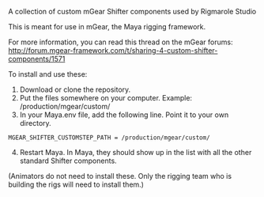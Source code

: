 A collection of custom mGear Shifter components used by Rigmarole Studio

This is meant for use in mGear, the Maya rigging framework.

For more information, you can read this thread on the mGear forums:
http://forum.mgear-framework.com/t/sharing-4-custom-shifter-components/1571

To install and use these:

1. Download or clone the repository.
2. Put the files somewhere on your computer. Example: /production/mgear/custom/
3. In your Maya.env file, add the following line. Point it to your own directory.

`MGEAR_SHIFTER_CUSTOMSTEP_PATH = /production/mgear/custom/`

4. Restart Maya. In Maya, they should show up in the list with all the other standard Shifter components.

(Animators do not need to install these. Only the rigging team who is building the rigs will need to install them.)

